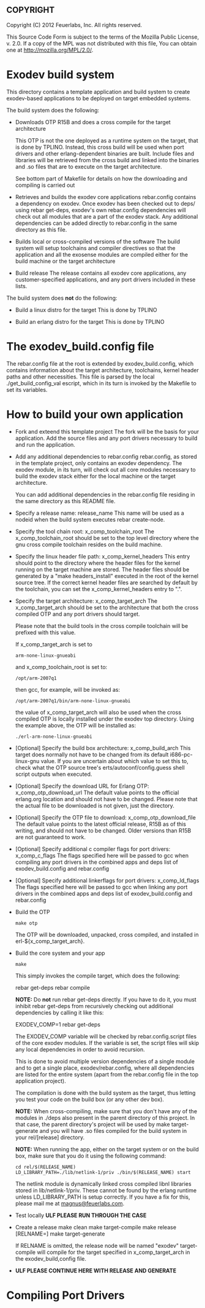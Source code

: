 ## COPYRIGHT

   Copyright (C) 2012 Feuerlabs, Inc. All rights reserved.

   This Source Code Form is subject to the terms of the Mozilla Public
   License, v. 2.0. If a copy of the MPL was not distributed with this
   file, You can obtain one at http://mozilla.org/MPL/2.0/.


# Exodev build system
This directory contains a template application and build system
to create exodev-based applications to be deployed on target embedded
systems.

The build system does the following:
- Downloads OTP R15B and does a cross compile for the target architecture

  This OTP is not the one deployed as a runtime system on the target,
  that is done by TPLINO.  Instead, this cross build will be used when
  port drivers and other erlang-dependent binaries are built. Include
  files and libraries will be retrieved from the cross build and
  linked into the binaries and .so files that are to execute on the
  target architecture.

  See bottom part of Makefile for details on how the downloading and
  compiling is carried out

- Retrieves and builds the exodev core applications
  rebar.config contains a dependency on exodev. Once exodev has been
  checked out to deps/ using rebar get-deps, exodev's own rebar.config
  dependencies will check out all modules that are a part of the exodev
  stack. Any additional dependencies can be added directly to
  rebar.config in the same directory as this file.

- Builds local or cross-compiled versions of the software
  The build system will setup toolchains and compiler directives
  so that the application and all the exosense modules are
  compiled either for the build machine or the target architecture

- Build release
  The release contains all exodev core applications, any customer-specified
  applications, and any port drivers included in these lists.

The build system does **not** do the following:
- Build a linux distro for the target
  This is done by TPLINO

- Build an erlang distro for the target
  This is done by TPLINO

# The exodev_build.config file
The rebar.config file at the root is extended by exodev_build.config,
which contains information about the target architecture, toolchains,
kernel header paths and other necessities. This file is parsed by
the local ./get_build_config_val escript, which in its turn is invoked
by the Makefile to set its variables.


# How to build your own application
- Fork and exteend this template project
  The fork will be the basis for your application. Add the source files
  and any port drivers necessary to build and run the application.

- Add any additional dependencies to rebar.config
  rebar.config, as stored in the template project, only contains an
  exodev dependency. The exodev module, in its turn, will check out all
  core modules necessary to build the exodev stack either for the local machine
  or the target architecture.

  You can add additional dependencies in the rebar.config file residing
  in the same directory as this README file.

- Specify a release name: release_name
  This name will be used as a nodeid when the build system executes
  rebar create-node.

- Specify the tool chain root: x_comp_toolchain_root
  The x_comp_toolchain_root should be set to the top level directory where
  the gnu cross compile toolchain resides on the build machine.

- Specify the linux header file path: x_comp_kernel_headers
  This entry should point to the directory where the header files
  for the kernel running on the target machine are stored. The header
  files should be generated by a "make headers_install" executed
  in the root of the kernel source tree. If the correct kernel header
  files are searched by default by the toolchain, you can set the
  x_comp_kernel_headers entry to ".".

- Specify the target architecture: x_comp_target_arch
  The x_comp_target_arch should be set to the architecture
  that both the cross compiled OTP and any port drivers should target.

  Please note that the build tools in the cross compile toolchain
  will be prefixed with this value.

  If x_comp_target_arch is set to

      arm-none-linux-gnueabi

  and x_comp_toolchain_root is set to:

      /opt/arm-2007q1

  then gcc, for example, will be invoked as:

      /opt/arm-2007q1/bin/arm-none-linux-gnueabi

  the value of x_comp_target_arch will also be used when the cross compiled OTP
  is locally installed under the exodev top directory. Using the example above,
  the OTP will be installed as:

      ./erl-arm-none-linux-gnueabi

- [Optional]  Specify the build box architecture: x_comp_build_arch
  This target does normally not have to be changed from its default
  i686-pc-linux-gnu value. If you are uncertain about which value to
  set this to, check what the OTP source tree's
  erts/autoconf/config.guess shell script outputs when executed.

- [Optional] Specify the download URL for Erlang OTP: x_comp_otp_download_url
  The default value points to the official erlang.org location and
  should not have to be changed. Please note that the actual
  file to be downloaded is not given, just the directory.

- [Optional] Specify the OTP file to download: x_comp_otp_download_file
  The default value points to the latest official release, R15B as
  of this writing, and should not have to be changed. Older versions
  than R15B are not guaranteed to work.

- [Optional] Specify additional c compiler flags for port drivers: x_comp_c_flags
  The flags specified here will be passed to gcc when compiling any port drivers
  in the combined apps and deps list of exodev_build.config and rebar.config


- [Optional] Specify additional linkerflags for port drivers: x_comp_ld_flags
  The flags specified here will be passed to gcc when linking any port drivers
  in the combined apps and deps list of exodev_build.config and rebar.config

- Build the OTP

      make otp

  The OTP will be downloaded, unpacked, cross compiled, and installed
  in erl-${x_comp_target_arch}.

- Build the core system and your app

      make

  This simply invokes the compile target, which does the following:

     rebar get-deps
     rebar compile

  **NOTE:** Do **not** run rebar get-deps directly. If you have to do it,
  you must inhibit rebar get-deps from recursively checking out additional
  dependencies by calling it like this:

     EXODEV_COMP=1 rebar get-deps

  The EXODEV_COMP variable will be checked by rebar.config.script files
  of the core exodev modules. If the variable is set, the script files
  will skip any local dependencies in order to avoid recursion.

  This is done to avoid multiple version dependencies of a single module and
  to get a single place, exodev/rebar.config, where all dependencies are
  listed for the entire system (apart from the rebar.config file in the
  top application project).

  The compilation is done with the build system as the target, thus
  letting you test your code on the build box (or any other dev box).

  **NOTE:** When cross-compiling, make sure that you don't have any of
  the modules in ./deps also present in the parent directory of this
  project. In that case, the parent directory's project will be used
  by make target-generate and you will have .so files compiled for
  the build system in your rel/[release] directory.

  **NOTE:** When running the app, either on the target system or on the
  build box, make sure that you do it using the following command:

      cd rel/$(RELEASE_NAME)
      LD_LIBRARY_PATH=./lib/netlink-1/priv ./bin/$(RELEASE_NAME) start

  The netlink module is dynamically linked cross compiled libnl
  libraries stored in lib/netlink-1/priv. These cannot be found by the
  erlang runtime unless LD_LIBRARY_PATH is setup correctly.  If you
  have a fix for this, please mail me at magnus@feuerlabs.com.


- Test locally **ULF PLEASE RUN THROUGH THE CASE**

- Create a release
      make clean
      make target-compile
      make release [RELNAME=<name>]
      make target-generate

  If RELNAME is omitted, the release node will be named "exodev"
  target-compile will compile for the target specified in x_comp_target_arch
  in the exodev_build,config file.


- **ULF PLEASE CONTINUE HERE WITH RELEASE AND GENERATE**

# Compiling Port Drivers

